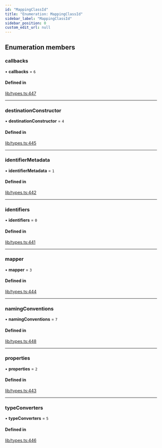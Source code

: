 ```yaml
---
id: "MappingClassId"
title: "Enumeration: MappingClassId"
sidebar_label: "MappingClassId"
sidebar_position: 0
custom_edit_url: null
---
```


## Enumeration members

### callbacks

• **callbacks** = `6`

#### Defined in

[lib/types.ts:447](https://github.com/nartc/mapper/blob/e4b240d/packages/core/src/lib/types.ts#L447)

___

### destinationConstructor

• **destinationConstructor** = `4`

#### Defined in

[lib/types.ts:445](https://github.com/nartc/mapper/blob/e4b240d/packages/core/src/lib/types.ts#L445)

___

### identifierMetadata

• **identifierMetadata** = `1`

#### Defined in

[lib/types.ts:442](https://github.com/nartc/mapper/blob/e4b240d/packages/core/src/lib/types.ts#L442)

___

### identifiers

• **identifiers** = `0`

#### Defined in

[lib/types.ts:441](https://github.com/nartc/mapper/blob/e4b240d/packages/core/src/lib/types.ts#L441)

___

### mapper

• **mapper** = `3`

#### Defined in

[lib/types.ts:444](https://github.com/nartc/mapper/blob/e4b240d/packages/core/src/lib/types.ts#L444)

___

### namingConventions

• **namingConventions** = `7`

#### Defined in

[lib/types.ts:448](https://github.com/nartc/mapper/blob/e4b240d/packages/core/src/lib/types.ts#L448)

___

### properties

• **properties** = `2`

#### Defined in

[lib/types.ts:443](https://github.com/nartc/mapper/blob/e4b240d/packages/core/src/lib/types.ts#L443)

___

### typeConverters

• **typeConverters** = `5`

#### Defined in

[lib/types.ts:446](https://github.com/nartc/mapper/blob/e4b240d/packages/core/src/lib/types.ts#L446)
